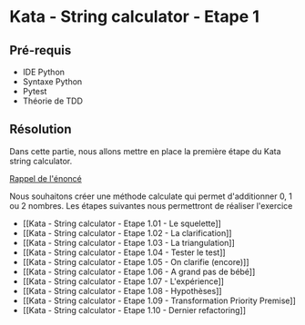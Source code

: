 # Kata - String calculator - Etape 1

## Pré-requis
- IDE Python
- Syntaxe Python
- Pytest
- Théorie de TDD


## Résolution

Dans cette partie, nous allons mettre en place la première étape du Kata string calculator.

[Rappel de l'énoncé](/description.md#etape-1---additionner-0-1-ou-2-nombres)

Nous souhaitons créer une méthode calculate qui permet d'additionner 0, 1 ou 2 nombres. Les étapes suivantes nous permettront de réaliser l'exercice

- [[Kata - String calculator - Etape 1.01 - Le squelette]]
- [[Kata - String calculator - Etape 1.02 - La clarification]]
- [[Kata - String calculator - Etape 1.03 - La triangulation]]
- [[Kata - String calculator - Etape 1.04 - Tester le test]]
- [[Kata - String calculator - Etape 1.05 - On clarifie (encore)]]
- [[Kata - String calculator - Etape 1.06 - A grand pas de bébé]]
- [[Kata - String calculator - Etape 1.07 - L'expérience]]
- [[Kata - String calculator - Etape 1.08 - Hypothèses]]
- [[Kata - String calculator - Etape 1.09 - Transformation Priority Premise]]
- [[Kata - String calculator - Etape 1.10 - Dernier refactoring]]



